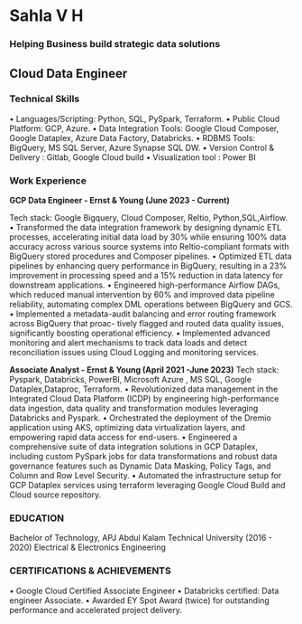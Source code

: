# Sahla V H
### Helping Business build strategic data solutions
## Cloud Data Engineer 
### Technical Skills
• Languages/Scripting: Python, SQL, PySpark, Terraform.
• Public Cloud Platform: GCP, Azure.
• Data Integration Tools: Google Cloud Composer, Google Dataplex, Azure Data Factory, Databricks.
• RDBMS Tools: BigQuery, MS SQL Server, Azure Synapse SQL DW.
• Version Control & Delivery : Gitlab, Google Cloud build
• Visualization tool : Power BI
### Work Experience
**GCP Data Engineer - Ernst & Young (June 2023 - Current)**

Tech stack: Google Bigquery, Cloud Composer, Reltio, Python,SQL,Airflow.
• Transformed the data integration framework by designing dynamic ETL processes, accelerating initial data
load by 30% while ensuring 100% data accuracy across various source systems into Reltio-compliant formats
with BigQuery stored procedures and Composer pipelines.
• Optimized ETL data pipelines by enhancing query performance in BigQuery, resulting in a 23% improvement
in processing speed and a 15% reduction in data latency for downstream applications.
• Engineered high-performance Airflow DAGs, which reduced manual intervention by 60% and improved
data pipeline reliability, automating complex DML operations between BigQuery and GCS.
• Implemented a metadata-audit balancing and error routing framework across BigQuery that proac-
tively flagged and routed data quality issues, significantly boosting operational efficiency.
• Implemented advanced monitoring and alert mechanisms to track data loads and detect reconciliation issues
using Cloud Logging and monitoring services.

**Associate Analyst - Ernst & Young (April 2021 -June 2023)**
Tech stack: Pyspark, Databricks, PowerBI, Microsoft Azure , MS SQL, Google Dataplex,Dataproc, Terraform.
• Revolutionized data management in the Integrated Cloud Data Platform (ICDP) by engineering high-performance
data ingestion, data quality and transformation modules leveraging Databricks and Pyspark.
• Orchestrated the deployment of the Dremio application using AKS, optimizing data virtualization layers, and
empowering rapid data access for end-users.
• Engineered a comprehensive suite of data integration solutions in GCP Dataplex, including custom PySpark
jobs for data transformations and robust data governance features such as Dynamic Data Masking, Policy Tags,
and Column and Row Level Security.
• Automated the infrastructure setup for GCP Dataplex services using terraform leveraging Google Cloud Build
and Cloud source repository.

### EDUCATION
Bachelor of Technology, APJ Abdul Kalam Technical University (2016 - 2020)
Electrical & Electronics Engineering 
### CERTIFICATIONS & ACHIEVEMENTS
• Google Cloud Certified Associate Engineer
• Databricks certified: Data engineer Associate.
• Awarded EY Spot Award (twice) for outstanding performance and accelerated project delivery.
